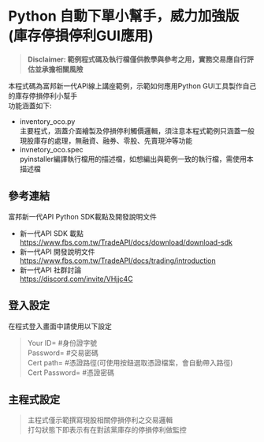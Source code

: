 # Python 自動下單小幫手，威力加強版(庫存停損停利GUI應用)
> **Disclaimer: 範例程式碼及執行檔僅供教學與參考之用，實務交易應自行評估並承擔相關風險**
> 
本程式碼為富邦新一代API線上講座範例，示範如何應用Python GUI工具製作自己的庫存停損停利小幫手<br> 
功能涵蓋如下:
* inventory_oco.py<br>
  主要程式，涵蓋介面繪製及停損停利觸價邏輯，須注意本程式範例只涵蓋一般現股庫存的處理，無融資、融券、零股、先賣現沖等功能
* invnetory_oco.spec<br>
  pyinstaller編譯執行檔用的描述檔，如想編出與範例一致的執行檔，需使用本描述檔
     
## 參考連結
富邦新一代API Python SDK載點及開發說明文件
* 新一代API SDK 載點<br>
https://www.fbs.com.tw/TradeAPI/docs/download/download-sdk
* 新一代API 開發說明文件<br>
https://www.fbs.com.tw/TradeAPI/docs/trading/introduction 
* 新一代API 社群討論<br>
https://discord.com/invite/VHjjc4C

## 登入設定
在程式登入畫面中請使用以下設定
> Your ID= #身份證字號<br>
> Password= #交易密碼<br>
> Cert path= #憑證路徑(可使用按鈕選取憑證檔案，會自動帶入路徑)<br>
> Cert Password= #憑證密碼<br>

## 主程式設定
> 主程式僅示範撰寫現股相關停損停利之交易邏輯<br>
> 打勾狀態下即表示有在對該黨庫存的停損停利做監控<br>
